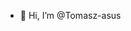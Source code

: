 - 👋 Hi, I’m @Tomasz-asus


<!---
Tomasz-asus/Tomasz-asus is a ✨ special ✨ repository because its `README.md` (this file) appears on your GitHub profile.
You can click the Preview link to take a look at your changes.
--->
